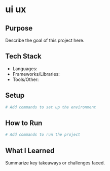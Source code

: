 # ui ux

## Purpose

Describe the goal of this project here.

## Tech Stack

- Languages:
- Frameworks/Libraries:
- Tools/Other:

## Setup

```bash
# Add commands to set up the environment
```

## How to Run

```bash
# Add commands to run the project
```

## What I Learned

Summarize key takeaways or challenges faced.

